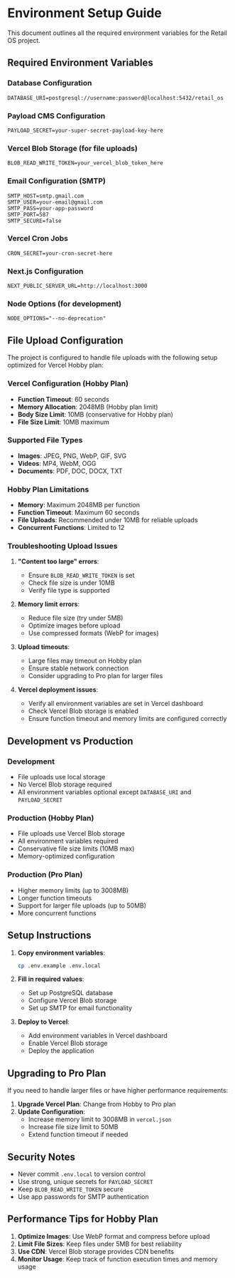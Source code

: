 # Environment Setup Guide

This document outlines all the required environment variables for the Retail OS project.

## Required Environment Variables

### Database Configuration
```env
DATABASE_URI=postgresql://username:password@localhost:5432/retail_os
```

### Payload CMS Configuration
```env
PAYLOAD_SECRET=your-super-secret-payload-key-here
```

### Vercel Blob Storage (for file uploads)
```env
BLOB_READ_WRITE_TOKEN=your_vercel_blob_token_here
```

### Email Configuration (SMTP)
```env
SMTP_HOST=smtp.gmail.com
SMTP_USER=your-email@gmail.com
SMTP_PASS=your-app-password
SMTP_PORT=587
SMTP_SECURE=false
```

### Vercel Cron Jobs
```env
CRON_SECRET=your-cron-secret-here
```

### Next.js Configuration
```env
NEXT_PUBLIC_SERVER_URL=http://localhost:3000
```

### Node Options (for development)
```env
NODE_OPTIONS="--no-deprecation"
```

## File Upload Configuration

The project is configured to handle file uploads with the following setup optimized for Vercel Hobby plan:

### Vercel Configuration (Hobby Plan)
- **Function Timeout**: 60 seconds
- **Memory Allocation**: 2048MB (Hobby plan limit)
- **Body Size Limit**: 10MB (conservative for Hobby plan)
- **File Size Limit**: 10MB maximum

### Supported File Types
- **Images**: JPEG, PNG, WebP, GIF, SVG
- **Videos**: MP4, WebM, OGG
- **Documents**: PDF, DOC, DOCX, TXT

### Hobby Plan Limitations
- **Memory**: Maximum 2048MB per function
- **Function Timeout**: Maximum 60 seconds
- **File Uploads**: Recommended under 10MB for reliable uploads
- **Concurrent Functions**: Limited to 12

### Troubleshooting Upload Issues

1. **"Content too large" errors**:
   - Ensure `BLOB_READ_WRITE_TOKEN` is set
   - Check file size is under 10MB
   - Verify file type is supported

2. **Memory limit errors**:
   - Reduce file size (try under 5MB)
   - Optimize images before upload
   - Use compressed formats (WebP for images)

3. **Upload timeouts**:
   - Large files may timeout on Hobby plan
   - Ensure stable network connection
   - Consider upgrading to Pro plan for larger files

4. **Vercel deployment issues**:
   - Verify all environment variables are set in Vercel dashboard
   - Check Vercel Blob storage is enabled
   - Ensure function timeout and memory limits are configured correctly

## Development vs Production

### Development
- File uploads use local storage
- No Vercel Blob storage required
- All environment variables optional except `DATABASE_URI` and `PAYLOAD_SECRET`

### Production (Hobby Plan)
- File uploads use Vercel Blob storage
- All environment variables required
- Conservative file size limits (10MB max)
- Memory-optimized configuration

### Production (Pro Plan)
- Higher memory limits (up to 3008MB)
- Longer function timeouts
- Support for larger file uploads (up to 50MB)
- More concurrent functions

## Setup Instructions

1. **Copy environment variables**:
   ```bash
   cp .env.example .env.local
   ```

2. **Fill in required values**:
   - Set up PostgreSQL database
   - Configure Vercel Blob storage
   - Set up SMTP for email functionality

3. **Deploy to Vercel**:
   - Add environment variables in Vercel dashboard
   - Enable Vercel Blob storage
   - Deploy the application

## Upgrading to Pro Plan

If you need to handle larger files or have higher performance requirements:

1. **Upgrade Vercel Plan**: Change from Hobby to Pro plan
2. **Update Configuration**: 
   - Increase memory limit to 3008MB in `vercel.json`
   - Increase file size limit to 50MB
   - Extend function timeout if needed

## Security Notes

- Never commit `.env.local` to version control
- Use strong, unique secrets for `PAYLOAD_SECRET`
- Keep `BLOB_READ_WRITE_TOKEN` secure
- Use app passwords for SMTP authentication

## Performance Tips for Hobby Plan

1. **Optimize Images**: Use WebP format and compress before upload
2. **Limit File Sizes**: Keep files under 5MB for best reliability
3. **Use CDN**: Vercel Blob storage provides CDN benefits
4. **Monitor Usage**: Keep track of function execution times and memory usage
